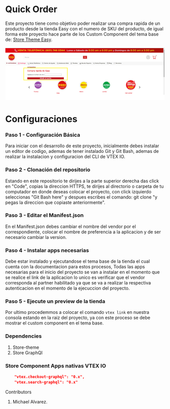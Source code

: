 # Quick Order

Este proyecto tiene como objetivo poder realizar una compra rapida de un producto desde la tienda Easy con el numero de SKU del producto, de igual forma este proyecto hace parte de los Custom Component del tema base de: [Store Theme Easy](https://github.com/Maikyjar/store-theme-easy).

![imagen](quickOrderpng.png)

# Configuraciones

### Paso 1 - Configuración Básica

Para iniciar con el desarrollo de este proyecto, inicialmente debes instalar un editor de codigo, ademas de tener instalado Git y Git Bash, ademas de realizar la instalacion y configuracion del CLI de VTEX IO.

### Paso 2 - Clonación del repositorio

Estando en este repositorio te dirijes a la parte superior derecha das click en "Code", copias la direccion HTTPS, te dirijes al directorio o carpeta de tu computador en donde deseas colocar el proyecto, con click izquierdo seleccionas "Git Bash here" y despues escribes el comando: git clone "y pegas la direccion que copiaste anteriormente".

### Paso 3 - Editar el Manifest.json

En el Manifest.json debes cambiar el nombre del vendor por el correspondiente, colocar el nombre de preferencia a la aplicacion y de ser necesario cambiar la version.

### Paso 4 - Instalar apps necesarias

Debe estar instalado y ejecutandose el tema base de la tienda el cual cuenta con la documentacion para estos procesos, Todas las apps necesarias para el inicio del proyecto se van a instalar en el momento que se realice el link de la aplicacion lo unico es verificar que el vendor corresponda al partner habilitado ya que se va a realizar la respectiva autenticacion en el momento de la ejecuccion del proyecto.

### Paso 5 - Ejecute un preview de la tienda

Por ultimo procedemmos a colocar el comando `vtex link` en nuestra consola estando en la raiz del proyecto, ya con este proceso se debe mostrar el custom component en el tema base.

### Dependencies
1. Store-theme
2. Store GraphQl

### Store Component Apps nativas VTEX IO

```json
    "vtex.checkout-graphql": "0.x",
    "vtex.search-graphql": "0.x"
```

Contributors
1. Michael Alvarez.
